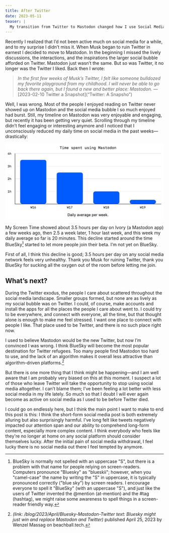 ```yaml
---
title: After Twitter
date: 2023-05-11
teaser: |
  My transition from Twitter to Mastodon changed how I use Social Media. I suspect that many may opt to leave social media altogether, recognizing its potential harm.
---
```

Recently I realized that I’d not been active much on social media for a while, and to my surprise I didn’t miss it. When Musk began to ruin Twitter in earnest I decided to move to Mastodon. In the beginning I missed the lively discussions, the interactions, and the inspirations the larger social bubble afforded on Twitter. Mastodon just wasn’t the same. But so was Twitter, it no longer was the Twitter I liked. Back then I wrote:

> <cite>In the first few weeks of Musk’s Twitter, I felt like someone bulldozed my favorite playground from my childhood. I will never be able to go back there again, but I found a new and better place: Mastodon.</cite> — [2023-02-10 Twitter a Snapshot](“Twitter: A Snapsho”)</cite>

Well, I was wrong. Most of the people I enjoyed reading on Twitter never showed up on Mastodon and the social media bubble I so much enjoyed had burst. Still, my timeline on Mastodon was very enjoyable and engaging, but recently it has been getting very quiet. Scrolling through my timeline didn’t feel engaging or interesting anymore and I noticed that I unconsciously reduced my daily time on social media in the past weeks—drastically:

![Bar-chart, description below.](assets/2023-05-11%20After%20Twitter.md/after-twitter-1.png)

My Screen Time showed about 3.5 hours per day on Ivory (a Mastodon app) a few weeks ago, then 2.5 a week later, 1 hour last week, and this week my daily average so far is 20 minutes. This decline started around the time BlueSky[^bluesky] started to let more people join their beta. I’m not yet on BlueSky.

First of all, I think this decline is good; 3.5 hours per day on any social media network feels very unhealthy. Thank you Musk for ruining Twitter, thank you BlueSky for sucking all the oxygen out of the room before letting me join.

## What’s next?

During the Twitter exodus, the people I care about scattered throughout the social media landscape. Smaller groups formed, but none are as lively as my social bubble was on Twitter. I could, of course, make accounts and install the apps for all the places the people I care about went to. I could try to be everywhere, and connect with everyone, all the time, but that thought alone is enough to make me feel stressed. I want one place to connect with people I like. That place used to be Twitter, and there is no such place right now.

I used to believe Mastodon would be the new Twitter, but now I’m convinced I was wrong. I think BlueSky will become the most popular destination for Twitter refugees. Too many people find Mastodon too hard to use, and the lack of an algorithm makes it overall less attractive than algorithm-driven platforms.[^lastPost]

But there is one more thing that I think might be happening—and I am well aware that I am probably very biased on this at this moment. I suspect a lot of those who leave Twitter will take the opportunity to stop using social media altogether. I can’t blame them; I’ve been feeling a lot better with less social media in my life lately. So much so that I doubt I will ever again become as active on social media as I used to be before Twitter died.

I could go on endlessly here, but I think the main point I want to make to end this post is this: I think the short-form social media post is both extremely alluring but also surprisingly harmful. I've long felt like tweets negatively impacted our attention span and our ability to comprehend long-form content, especially more complex content. I think everybody who feels like they're no longer at home on any social platform should consider themselves lucky. After the initial pain of social media withdrawal, I feel lucky there is no social media out there I feel tempted by anymore.

[^bluesky]: BlueSky is normally not spelled with an uppercase "S", but there is a problem with that name for people relying on screen-readers. Computers pronounce "Bluesky" as "blueskii"; however, when you "camel-case" the name by writing the "S" in uppercase, it is typically pronounced correctly ("blue sky") by screen readers. I encourage everyone to spell it "BlueSky" (with an uppercase "S"), and just like the users of Twitter invented the @mention (at-mention) and the #tag (hashtag), we might raise some awareness to spell things in a screen-reader friendly way.

[^lastPost]: <cite>(link: /blog/2023/April/Bluesky-Mastodon-Twitter text: Bluesky might just win and replace Mastodon and Twitter)</cite> published April 25, 2023 by Wenzel Massag on beachball.tech.